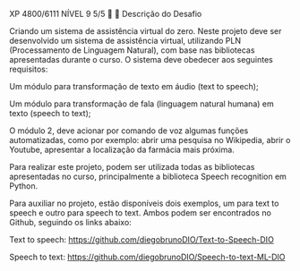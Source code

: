 XP 4800/6111
NÍVEL 9
5/5


Descrição do Desafio
 

Criando um sistema de assistência virtual do zero. 
Neste projeto deve ser desenvolvido um sistema de assistência virtual, utilizando PLN (Processamento de Linguagem Natural), com base nas bibliotecas apresentadas durante o curso. O sistema deve obedecer aos seguintes requisitos: 

Um módulo para transformação de texto em áudio (text to speech); 

Um módulo para transformação de fala (linguagem natural humana) em texto (speech to text); 

O módulo 2, deve acionar por comando de voz algumas funções automatizadas, como por exemplo: abrir uma pesquisa no Wikipedia, abrir o Youtube, apresentar a localização da farmácia mais próxima. 

Para realizar este projeto, podem ser utilizada todas as bibliotecas apresentadas no curso, principalmente a biblioteca Speech recognition em Python.  

Para auxiliar no projeto, estão disponíveis dois exemplos, um para text to speech e outro para speech to text. Ambos podem ser encontrados no Github, seguindo os links abaixo: 

Text to speech: https://github.com/diegobrunoDIO/Text-to-Speech-DIO 

Speech to text: https://github.com/diegobrunoDIO/Speech-to-text-ML-DIO 

 